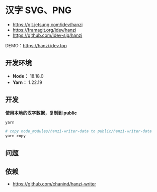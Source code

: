 # 汉字 SVG、PNG

- https://git.jetsung.com/idev/hanzi
- https://framagit.org/idev/hanzi
- https://github.com/idev-sig/hanzi

DEMO：https://hanzi.idev.top

## 开发环境

- **Node：** 18.18.0
- **Yarn：** 1.22.19

## 开发

**使用本地的汉字数据，复制到 public**

```bash
yarn

# copy node_modules/hanzi-writer-data to public/hanzi-writer-data
yarn copy
```

## 问题

## 依赖

- https://github.com/chanind/hanzi-writer
